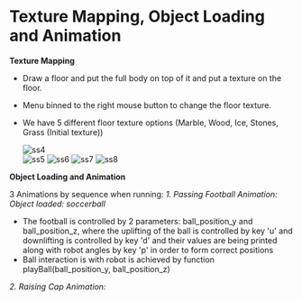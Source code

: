 # Texture Mapping, Object Loading and Animation
**Texture Mapping**
- Draw a floor and put the full body on top of it and put a texture on the floor.
- Menu binned to the right mouse button to change the floor texture.
- We have 5 different floor texture options (Marble, Wood, Ice, Stones, Grass (Initial texture))

     ![ss4](https://user-images.githubusercontent.com/55870140/121246649-4082f900-c856-11eb-947c-d8be65f0f42a.png)  
     ![ss5](https://user-images.githubusercontent.com/55870140/121246930-82ac3a80-c856-11eb-8bf7-d24a44daa894.png)
     ![ss6](https://user-images.githubusercontent.com/55870140/121247283-eafb1c00-c856-11eb-8d97-8a8f8e92ab24.png)
     ![ss7](https://user-images.githubusercontent.com/55870140/121247598-46c5a500-c857-11eb-93bb-13d5ed715335.png)
     ![ss8](https://user-images.githubusercontent.com/55870140/121247881-9906c600-c857-11eb-80f7-04ea08332c2e.png)
     
**Object Loading and Animation**

3 Animations by sequence when running:
*1. Passing Football Animation:*
    *Object loaded: soccerball*
- The football is controlled by 2 parameters: ball_position_y and ball_position_z,
  where the uplifting of the ball is controlled by key 'u' and downlifting is controlled by key 'd'
  and their values are being printed along with robot angles by key 'p' in order to form correct positions
- Ball interaction is with robot is achieved by function playBall(ball_position_y, ball_position_z)

*2. Raising Cap Animation:*
